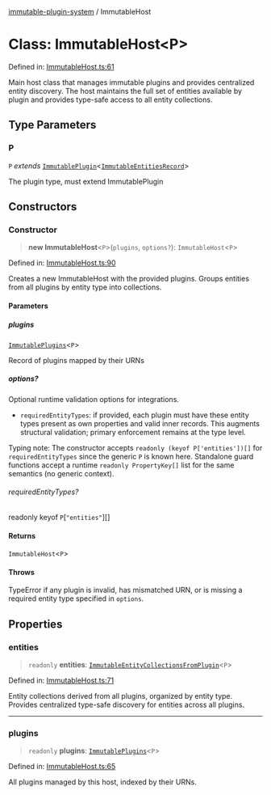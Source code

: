 [immutable-plugin-system](../README.md) / ImmutableHost

# Class: ImmutableHost\<P\>

Defined in: [ImmutableHost.ts:61](https://github.com/agladysh/immutable-plugin-system/blob/1e3844304b71a6cb1d44c2f57e31e6fc81a4ed82/src/ImmutableHost.ts#L61)

Main host class that manages immutable plugins and provides centralized entity discovery.
The host maintains the full set of entities available by plugin and provides
type-safe access to all entity collections.

## Type Parameters

### P

`P` *extends* [`ImmutablePlugin`](../interfaces/ImmutablePlugin.md)\<[`ImmutableEntitiesRecord`](../type-aliases/ImmutableEntitiesRecord.md)\>

The plugin type, must extend ImmutablePlugin

## Constructors

### Constructor

> **new ImmutableHost**\<`P`\>(`plugins`, `options?`): `ImmutableHost`\<`P`\>

Defined in: [ImmutableHost.ts:90](https://github.com/agladysh/immutable-plugin-system/blob/1e3844304b71a6cb1d44c2f57e31e6fc81a4ed82/src/ImmutableHost.ts#L90)

Creates a new ImmutableHost with the provided plugins.
Groups entities from all plugins by entity type into collections.

#### Parameters

##### plugins

[`ImmutablePlugins`](../type-aliases/ImmutablePlugins.md)\<`P`\>

Record of plugins mapped by their URNs

##### options?

Optional runtime validation options for integrations.
 - `requiredEntityTypes`: if provided, each plugin must have these entity
   types present as own properties and valid inner records. This augments
   structural validation; primary enforcement remains at the type level.

Typing note: The constructor accepts
`readonly (keyof P['entities'])[]` for `requiredEntityTypes` since the
generic `P` is known here. Standalone guard functions accept a runtime
`readonly PropertyKey[]` list for the same semantics (no generic context).

###### requiredEntityTypes?

readonly keyof `P`\[`"entities"`\][]

#### Returns

`ImmutableHost`\<`P`\>

#### Throws

TypeError if any plugin is invalid, has mismatched URN, or is
 missing a required entity type specified in `options`.

## Properties

### entities

> `readonly` **entities**: [`ImmutableEntityCollectionsFromPlugin`](../type-aliases/ImmutableEntityCollectionsFromPlugin.md)\<`P`\>

Defined in: [ImmutableHost.ts:71](https://github.com/agladysh/immutable-plugin-system/blob/1e3844304b71a6cb1d44c2f57e31e6fc81a4ed82/src/ImmutableHost.ts#L71)

Entity collections derived from all plugins, organized by entity type.
Provides centralized type-safe discovery for entities across all plugins.

***

### plugins

> `readonly` **plugins**: [`ImmutablePlugins`](../type-aliases/ImmutablePlugins.md)\<`P`\>

Defined in: [ImmutableHost.ts:65](https://github.com/agladysh/immutable-plugin-system/blob/1e3844304b71a6cb1d44c2f57e31e6fc81a4ed82/src/ImmutableHost.ts#L65)

All plugins managed by this host, indexed by their URNs.
